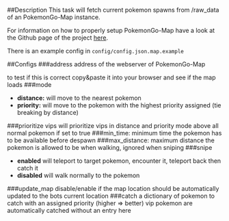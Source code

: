 ##Description
This task will fetch current pokemon spawns from /raw_data of an PokemonGo-Map instance.

For information on how to properly setup PokemonGo-Map have a look at the Github page of the project [here](https://github.com/AHAAAAAAA/PokemonGo-Map/).

There is an example config in `config/config.json.map.example`

##Configs
###address
address of the webserver of PokemonGo-Map

to test if this is correct copy&paste it into your browser and see if the map loads
###mode
* **distance:** will move to the nearest pokemon
* **priority:** will move to the pokemon with the highest priority assigned (tie breaking by distance)

###prioritize vips
will prioritize vips in distance and priority mode above all normal pokemon if set to true
###min_time:
minimum time the pokemon has to be available before despawn
###max_distance:
maximum distance the pokemon is allowed to be when walking, ignored when sniping
###snipe
* **enabled** will teleport to target pokemon, encounter it, teleport back then catch it
* **disabled** will walk normally to the pokemon

###update_map
disable/enable if the map location should be automatically updated to the bots current location
###catch
a dictionary of pokemon to catch with an assigned priority (higher => better)
vip pokemon are automatically catched without an entry here